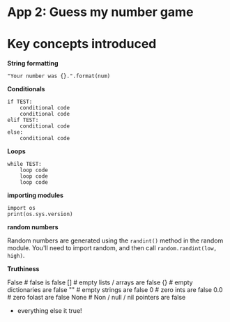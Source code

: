 # App 2: Guess my number game

Key concepts introduced
=================

**String formatting**

`"Your number was {}.".format(num)`

**Conditionals**

    if TEST:
        conditional code
        conditional code
    elif TEST:
        conditional code
    else:
        conditional code
        
**Loops**

    while TEST:
        loop code
        loop code
        loop code

**importing modules**

    import os
    print(os.sys.version)
    
**random numbers**

Random numbers are generated using the `randint()` method in the random module. You'll need to import random, and then call `random.randint(low, high)`.


**Truthiness**

False # false is false 
[] # empty lists / arrays are false 
{} # empty dictionaries are false 
"" # empty strings are false 
0  # zero ints are false 
0.0 # zero folast are false 
None # Non / null / nil pointers are false 
* everything else it true! 